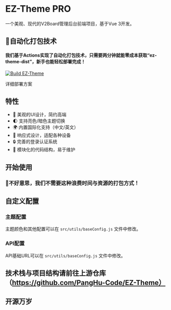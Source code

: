 # EZ-Theme PRO

一个美观、现代的V2Board管理后台前端项目，基于Vue 3开发。

## 🥳自动化打包技术
#### 我们基于Actions实现了自动化打包技术，只需要两分钟就能零成本获取“ez-theme-dist”，新手也能轻松部署完成！

[![Build EZ-Theme](https://github.com/ExcellentCloud/EZ-Theme/actions/workflows/main.yml/badge.svg)](https://github.com/ExcellentCloud/EZ-Theme/actions/workflows/main.yml)

详细部署方案

## 特性

- 🎨 美观的UI设计，简约高端
- 🌓 支持亮色/暗色主题切换
- 🌍 内置国际化支持（中文/英文）
- 📱 响应式设计，适配各种设备
- 🔒 完善的登录认证系统
- 🚀 模块化的代码结构，易于维护

## 开始使用

### 🚫不好意思，我们不需要这种浪费时间与资源的打包方式！

## 自定义配置

### 主题配置

主题颜色和其他配置可以在 `src/utils/baseConfig.js` 文件中修改。

### API配置

API基础URL可以在 `src/utils/baseConfig.js` 文件中修改。

## 技术栈与项目结构请前往上游仓库（https://github.com/PangHu-Code/EZ-Theme）

## 开源万岁




